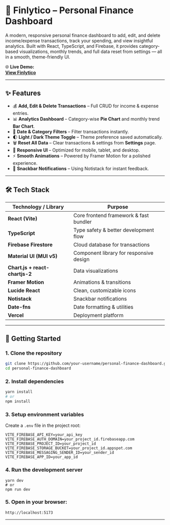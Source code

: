 # 💸 Finlytico – Personal Finance Dashboard
A modern, responsive personal finance dashboard to add, edit, and delete income/expense transactions, track your spending, and view insightful analytics. Built with React, TypeScript, and Firebase, it provides category-based visualizations, monthly trends, and full data reset from settings — all in a smooth, theme-friendly UI.

🌐 **Live Demo:**  
[**View Finlytico**](https://personal-finance-dashboard-beta.vercel.app/)

---

## ✨ Features

- 💰 **Add, Edit & Delete Transactions** – Full CRUD for income & expense entries.
- 📊 **Analytics Dashboard** – Category-wise **Pie Chart** and monthly trend **Bar Chart**.
- 📅 **Date & Category Filters** – Filter transactions instantly.
- 🌓 **Light / Dark Theme Toggle** – Theme preference saved automatically.
- 🗑 **Reset All Data** – Clear transactions & settings from **Settings** page.
- 📱 **Responsive UI** – Optimized for mobile, tablet, and desktop.
- ⚡ **Smooth Animations** – Powered by Framer Motion for a polished experience.
- 🔔 **Snackbar Notifications** – Using Notistack for instant feedback.

---

## 🛠 Tech Stack

| Technology / Library       | Purpose |
|----------------------------|---------|
| **React (Vite)**           | Core frontend framework & fast bundler |
| **TypeScript**             | Type safety & better development flow |
| **Firebase Firestore**     | Cloud database for transactions |
| **Material UI (MUI v5)**   | Component library for responsive design |
| **Chart.js + react-chartjs-2** | Data visualizations |
| **Framer Motion**          | Animations & transitions |
| **Lucide React**           | Clean, customizable icons |
| **Notistack**              | Snackbar notifications |
| **Date-fns**               | Date formatting & utilities |
| **Vercel**                 | Deployment platform |

---
## 🚀 Getting Started

### 1. Clone the repository

```bash
git clone https://github.com/your-username/personal-finance-dashboard.git
cd personal-finance-dashboard
```

### 2. Install dependencies 

```bash
yarn install
# or 
npm install

```
### 3. Setup environment variables

Create a `.env` file in the project root:

```env
VITE_FIREBASE_API_KEY=your_api_key
VITE_FIREBASE_AUTH_DOMAIN=your_project_id.firebaseapp.com
VITE_FIREBASE_PROJECT_ID=your_project_id
VITE_FIREBASE_STORAGE_BUCKET=your_project_id.appspot.com
VITE_FIREBASE_MESSAGING_SENDER_ID=your_sender_id
VITE_FIREBASE_APP_ID=your_app_id

```
### 4.  Run the development server
```
yarn dev
# or
npm run dev
```
### 5. Open in your browser:
```
http://localhost:5173
```
---